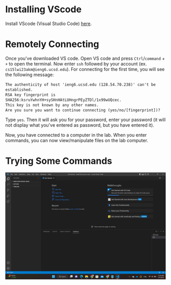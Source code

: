 Installing VScode
=================
Install VScode (Visual Studio Code) [here](https://code.visualstudio.com/).

Remotely Connecting
===================
Once you've downloaded VS code. Open VS code and press `Ctrl`/`command` + `+` to open the terminal.
Now enter `ssh` followed by your account (ex. `cs15lwi23akm@ieng6.ucsd.edu`). For connecting for the first time, you will see the following message:

```
The authenticity of host 'ieng6.ucsd.edu (128.54.70.238)' can't be established.
RSA key fingerprint is SHA256:ksruYwhnYH+sySHnHAtLUHngrPEyZTDl/1x99wUQcec.
This key is not known by any other names.
Are you sure you want to continue connecting (yes/no/[fingerprint])?
```

Type `yes`. Then it will ask you for your password, enter your password (it will not display what you've entered as password, but you have entered it).

Now, you have connected to a computer in the lab. When you enter commands, you can now view/manipulate files on the lab computer.



Trying Some Commands
====================

![Image](https://github.com/m5luo/cse15l-lab-reports/blob/15f56c5497b3aa842a8c6e630afd988e7a34f06e/Open%20VScode.png)


